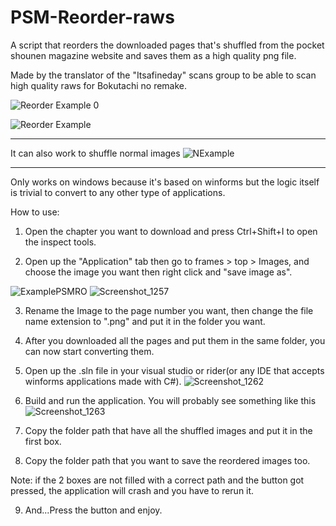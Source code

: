 # PSM-Reorder-raws
A script that reorders the downloaded pages that's shuffled from the pocket shounen magazine website and saves them as a high quality png file.

Made by the translator of the "Itsafineday" scans group to be able to scan high quality raws for Bokutachi no remake.

![Reorder Example 0](https://user-images.githubusercontent.com/32362046/119033532-fd9bd700-b9b5-11eb-86bd-3c79e89567c7.png)

![Reorder Example](https://user-images.githubusercontent.com/32362046/119033582-0d1b2000-b9b6-11eb-8cf6-e302f3a39121.png)

------------------------------
It can also work to shuffle normal images
![NExample](https://user-images.githubusercontent.com/32362046/119096137-df68c200-ba1b-11eb-8e8b-c00b3a9fde4b.png)

------------------------------

Only works on windows because it's based on winforms but the logic itself is trivial to convert to any other type of applications.

How to use:

1) Open the chapter you want to download and press Ctrl+Shift+I to open the inspect tools.

2) Open up the "Application" tab then go to frames > top > Images, and choose the image you want then right click and "save image as".

![ExamplePSMRO](https://user-images.githubusercontent.com/32362046/119030943-31293200-b9b3-11eb-95de-6972c2ddf8d0.jpg)
![Screenshot_1257](https://user-images.githubusercontent.com/32362046/119030502-a3e5dd80-b9b2-11eb-8fce-d5cd6d30f2b4.png)

3) Rename the Image to the page number you want, then change the file name extension to ".png" and put it in the folder you want.

4) After you downloaded all the pages and put them in the same folder, you can now start converting them.

5) Open up the .sln file in your visual studio or rider(or any IDE that accepts winforms applications made with C#). 
![Screenshot_1262](https://user-images.githubusercontent.com/32362046/119032518-ee685980-b9b4-11eb-9fe9-9d8f535e220d.png)

6) Build and run the application. You will probably see something like this
![Screenshot_1263](https://user-images.githubusercontent.com/32362046/119032943-5b7bef00-b9b5-11eb-895d-8c72fccab416.png)

7) Copy the folder path that have all the shuffled images and put it in the first box.

8) Copy the folder path that you want to save the reordered images too. 

Note: if the 2 boxes are not filled with a correct path and the button got pressed, the application will crash and you have to rerun it.

9) And...Press the button and enjoy.
 

